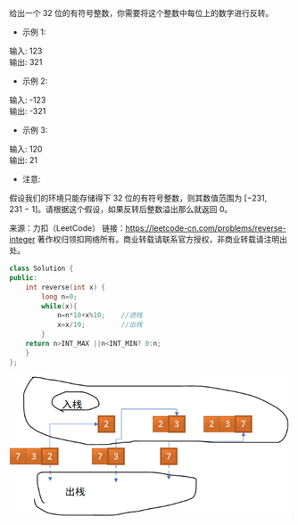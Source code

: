 给出一个 32 位的有符号整数，你需要将这个整数中每位上的数字进行反转。

- 示例 1:

输入: 123  
输出: 321
- 示例 2:

输入: -123  
输出: -321
- 示例 3:

输入: 120  
输出: 21
- 注意:

假设我们的环境只能存储得下 32 位的有符号整数，则其数值范围为 [−231,  231 − 1]。请根据这个假设，如果反转后整数溢出那么就返回 0。

来源：力扣（LeetCode）
链接：https://leetcode-cn.com/problems/reverse-integer
著作权归领扣网络所有。商业转载请联系官方授权，非商业转载请注明出处。
```c++
class Solution {
public:
    int reverse(int x) {
        long n=0;
        while(x){
            n=n*10+x%10;    //进栈
            x=x/10;         //出栈
        }
    return n>INT_MAX ||n<INT_MIN? 0:n;
    }
};
```

![整数反转](/01_LeetCode/pic/07_整数反转.png)
